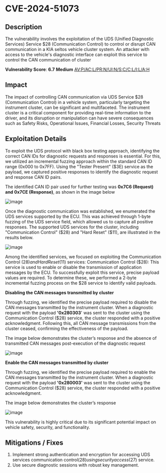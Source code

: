 # CVE-2024-51073

## Description
The vulnerability involves the exploitation of the UDS (Unified Diagnostic Services) Service $28 (Communication Control) to control or disrupt CAN communication in a KIA seltos vehicle cluster system.
An attacker with access to the vehicle's diagnostic interface can exploit this service to control the CAN communication of cluster

**Vulnerability Score**: **6.7** **Medium** [AV:P/AC:L/PR:N/UI:N/S:C/C:L/I:L/A:H](https://nvd.nist.gov/vuln-metrics/cvss/v3-calculator?vector=AV:P/AC:L/PR:N/UI:N/S:C/C:L/I:L/A:H&version=3.1)

## Impact
The impact of controlling CAN communication via UDS Service $28 (Communication Control) in a vehicle system, particularly targeting the instrument cluster, can be significant and multifaceted. The instrument cluster is a critical component for providing real-time information to the driver, and its disruption or manipulation can have severe consequences such as Safety Risks, Operational Issues,	Financial Losses,	Security Threats

## Exploitation Details
To exploit the UDS protocol with black box testing approach, identifying the correct CAN IDs for diagnostic requests and responses is essential. For this, we utilized an incremental fuzzing approach within the standard CAN ID range (0x000 to 0x7FF). Using the "Tester Present" ($3E) service as the payload, we captured positive responses to identify the diagnostic request and response CAN ID pairs.

The identified CAN ID pair used for further testing was **0x7C6 (Request) and 0x7CE (Response)**, as shown in the image below

![image](https://github.com/user-attachments/assets/6f1b2fa4-b993-49da-9a98-0c0f6bfd9337)

Once the diagnostic communication was established, we enumerated the UDS services supported by the ECU. This was achieved through 1-byte fuzzing of the UDS service field, which allowed us to capture all positive responses. The supported UDS services for the cluster, including "Communication Control" ($28) and "Hard Reset" ($11), are illustrated in the results below.

![image](https://github.com/user-attachments/assets/48117f90-8307-4806-b2dc-dab936dd2f41)


Among the identified services, we focused on exploiting the Communication Control ($28) and Hard Reset ($11) services:
Communication Control ($28): This service is used to enable or disable the transmission of application messages by the ECU.
To successfully exploit this service, precise payload values are required. To determine these, we performed a 2-byte incremental fuzzing process on the $28 service to identify valid payloads.

**Disabling the CAN messages transmitted by cluster**

Through fuzzing, we identified the precise payload required to disable the CAN messages transmitted by the instrument cluster. When a diagnostic request with the payload **'0x280303**' was sent to the cluster using the Communication Control ($28) service, the cluster responded with a positive acknowledgment. Following this, all CAN message transmissions from the cluster ceased, confirming the effectiveness of the payload.

The image below demonstrates the cluster’s response and the absence of transmitted CAN messages post-execution of the diagnostic request

![image](https://github.com/user-attachments/assets/df3a9847-a788-4f47-b111-a15a34c8b24d)

**Enable the CAN messages transmitted by cluster**

Through fuzzing, we identified the precise payload required to enable the CAN messages transmitted by the instrument cluster. When a diagnostic request with the payload **'0x280003'** was sent to the cluster using the Communication Control ($28) service, the cluster responded with a positive acknowledgment.

The image below demonstrates the cluster’s response

![image](https://github.com/user-attachments/assets/699f2656-a6c7-46db-ac22-c5ecec982024)


This vulnerability is highly critical due to its significant potential impact on vehicle safety, security, and functionality.


## Mitigations / Fixes
1. Implement strong authentication and encryption for accessing UDS services communication control($28) using security access($27) service.
2. Use secure diagnostic sessions with robust key management.
